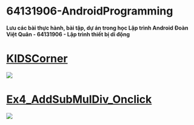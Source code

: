 # 64131906-AndroidProgramming
**Lưu các bài thực hành, bài tập, dự án trong học Lập trình Android Đoàn Việt Quân - 64131906 - Lập trình thiết bị di động**

# [KIDSCorner](https://github.com/doanvietquan105/64131906-AndroidProgramming/tree/main/KIDSCorner)

<img src="https://i.imgur.com/yLlhGkM.png">

# [Ex4_AddSubMulDiv_Onclick](https://github.com/doanvietquan105/64131906-AndroidProgramming/tree/main/Ex4_AddSubMulDiv_Onclick)

<img src="https://i.imgur.com/OSVBMOC.png">
